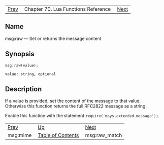 |     |     |     |
| --- | --- | --- |
| [Prev](lua.ref.msg_mime)  | Chapter 70. Lua Functions Reference |  [Next](lua.ref.msg_raw_match) |

<a name="lua.ref.msg_raw"></a>
## Name

msg:raw — Set or returns the message content

<a name="idp16900272"></a>
## Synopsis

`msg:raw(value);`

`value: string, optional`<a name="idp16903248"></a>
## Description

If a value is provided, set the content of the message to that value. Otherwise this function returns the full RFC2822 message as a string.

Enable this function with the statement `require('msys.extended.message');`.

|     |     |     |
| --- | --- | --- |
| [Prev](lua.ref.msg_mime)  | [Up](lua.function.details) |  [Next](lua.ref.msg_raw_match) |
| msg:mime  | [Table of Contents](index) |  msg:raw_match |

